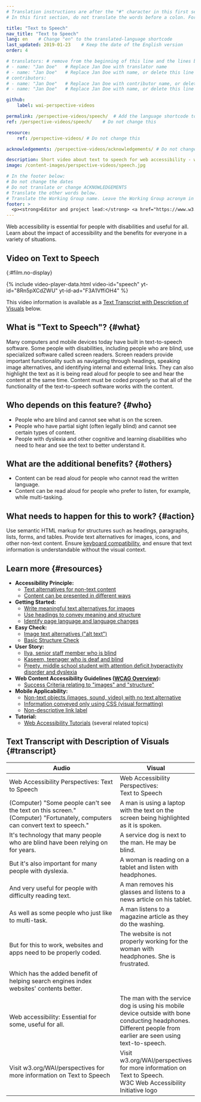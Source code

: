 ```yaml
---
# Translation instructions are after the "#" character in this first section. They are comments that do not show up in the web page. You do not need to translate the instructions after "#".
# In this first section, do not translate the words before a colon. For example, do not translate "title:". Do translate the text after "title:"

title: "Text to Speech"
nav_title: "Text to Speech"
lang: en    # Change "en" to the translated-language shortcode
last_updated: 2019-01-23    # Keep the date of the English version
order: 4

# translators: # remove from the beginning of this line and the lines below: "# " (the hash sign and the space)
# - name: "Jan Doe"   # Replace Jan Doe with translator name
# - name: "Jan Doe"   # Replace Jan Doe with name, or delete this line if not multiple translators
# contributors:
# - name: "Jan Doe"   # Replace Jan Doe with contributor name, or delete this line if none
# - name: "Jan Doe"   # Replace Jan Doe with name, or delete this line if not multiple contributors

github:
    label: wai-perspective-videos

permalink: /perspective-videos/speech/  # Add the language shortcode to the end, with no slash at the end. For example /path/to/file/fr
ref: /perspective-videos/speech/    # Do not change this

resource:
    ref: /perspective-videos/ # Do not change this

acknowledgements: /perspective-videos/acknowledgements/ # Do not change this

description: Short video about text to speech for web accessibility - what is it, who depends on it, and what needs to happen to make it work.
image: /content-images/perspective-videos/speech.jpg

# In the footer below:
# Do not change the dates
# Do not translate or change ACKNOWLEDGEMENTS
# Translate the other words below.
# Translate the Working Group name. Leave the Working Group acronym in English.
footer: >
  <p><strong>Editor and project lead:</strong> <a href="https://www.w3.org/People/shadi">Shadi Abou-Zahra</a>. Developed by the <a href="https://www.w3.org/WAI/EO/">Education and Outreach Working Group (EOWG)</a> with support from the <a href="https://www.w3.org/WAI/DEV/">WAI-DEV project</a>, co-funded by the European Commission. Updated with support from the Ford Foundation. ACKNOWLEDGEMENTS.</p>
---
```


Web accessibility is essential for people with disabilities and useful for all. Learn about the impact of accessibility and the benefits for everyone in a variety of situations.

## Video on Text to Speech
{:#film.no-display}

{% include video-player-data.html
    video-id="speech"
    yt-id="8Rn5pXCdZWU"
    yt-id-ad="F3A1VffiOH4"
%}

This video information is available as a [Text Transcript with Description of Visuals](#transcript) below.

What is "Text to Speech"? {#what}
-------------------------

Many computers and mobile devices today have built in text-to-speech software. Some people with disabilities, including people who are blind, use specialized software called screen readers. Screen readers provide important functionality such as navigating through headings, speaking image alternatives, and identifying internal and external links. They can also highlight the text as it is being read aloud for people to see and hear the content at the same time. Content must be coded properly so that all of the functionality of the text-to-speech software works with the content.

Who depends on this feature? {#who}
----------------------------

-   People who are blind and cannot see what is on the screen.
-   People who have partial sight (often legally blind) and cannot see certain types of content.
-   People with dyslexia and other cognitive and learning disabilities who need to hear and see the text to better understand it.

What are the additional benefits? {#others}
---------------------------------

-   Content can be read aloud for people who cannot read the written language.
-   Content can be read aloud for people who prefer to listen, for example, while multi-tasking.

What needs to happen for this to work? {#action}
--------------------------------------

Use semantic HTML markup for structures such as headings, paragraphs, lists, forms, and tables. Provide text alternatives for images, icons, and other non-text content. Ensure [keyboard compatibility](/perspective-videos/keyboard/), and ensure that text information is understandable without the visual context.

Learn more {#resources}
----------

-   **Accessibility Principle:**
    -   [Text alternatives for non-text content](/fundamentals/accessibility-principles/#alternatives)
    -   [Content can be presented in different ways](/fundamentals/accessibility-principles/#adaptable)
-   **Getting Started:**
    -   [Write meaningful text alternatives for images](/tips/writing/#write-meaningful-text-alternatives-for-images)
    -   [Use headings to convey meaning and structure](/tips/writing/#use-headings-to-convey-meaning-and-structure)
    -   [Identify page language and language changes](/tips/developing/#identify-page-language-and-language-changes)
-   **Easy Check:**
    -   [Image text alternatives ("alt text")](/test-evaluate/preliminary/#images)
    -   [Basic Structure Check](/test-evaluate/preliminary/#structure)
-   **User Story:**
    -   [Ilya, senior staff member who is blind](/people-use-web/user-stories/archived/#accountant)
    -   [Kaseem, teenager who is deaf and blind](/people-use-web/user-stories/archived/#teenager)
    -   [Preety, middle school student with attention deficit hyperactivity disorder and dyslexia](/people-use-web/user-stories/archived/#classroomstudent)
-   **Web Content Accessibility Guidelines ([WCAG Overview](/standards-guidelines/wcag/)):**
    -   [Success Criteria relating to "images" and "structure"](https://www.w3.org/WAI/WCAG21/quickref/?tags=images%2Cstructure)
-   **Mobile Applicability:**
    -   [Non-text objects (images, sound, video) with no text alternative](/standards-guidelines/shared-experiences/#non-text)
    -   [Information conveyed only using CSS (visual formatting)](/standards-guidelines/shared-experiences/#visual-formatting)
    -   [Non-descriptive link label](/standards-guidelines/shared-experiences/#link-label)
-   **Tutorial:**
    -   [Web Accessibility Tutorials](/tutorials/) (several related topics)

## Text Transcript with Description of Visuals {#transcript}

<table>
  <thead>
    <tr>
      <th width="65%">Audio</th>
      <th>Visual</th>
    </tr>
  </thead>
  <tbody>
    <tr>
      <td>Web Accessibility Perspectives: Text to Speech</td>
      <td>Web Accessibility Perspectives:<br>
        Text to Speech</td>
    </tr>
    <tr>
      <td>(Computer) &quot;Some people can't see the text on this screen.&quot;<br>
(Computer)                     &quot;Fortunately, computers can convert text to speech.&quot;</td>
      <td>A man is using a laptop with the text on the screen being highlighted as it is spoken.</td>
    </tr>
    <tr>
      <td>It's technology that many people who are blind have been relying on for years.</td>
      <td>A service dog is next to the man. He may be blind.</td>
    </tr>
    <tr>
      <td>But it's also important for many people with dyslexia.</td>
      <td>A woman is reading on a tablet and listen with headphones.</td>
    </tr>
    <tr>
      <td>And very useful for people with difficulty reading text.</td>
      <td>A man removes his glasses and listens to a news article on his tablet.</td>
    </tr>
    <tr>
      <td>As well as some people who just like to multi-task.</td>
      <td>A man listens to a magazine article as they do the washing.</td>
    </tr>
    <tr>
      <td>But for this to work, websites and apps need to be properly coded.</td>
      <td>The website is not properly working for the woman with headphones. She is frustrated.</td>
    </tr>
    <tr>
      <td>Which has the added benefit of helping search engines index websites' contents better.</td>
      <td>&nbsp;</td>
    </tr>
    <tr>
      <td>Web accessibility: Essential for some, useful for all.</td>
      <td>The man with the service dog is using his mobile device outside with bone conducting headphones. Different people from earlier are seen using text-to-speech.</td>
    </tr>
    <tr>
      <td>Visit w3.org/WAI/perspectives for more information on Text to Speech</td>
      <td>Visit<br>
        w3.org/WAI/perspectives<br>
        for more information on<br>
        Text to Speech. <br>
        W3C Web Accessibility Initiative logo</td>
    </tr>
  </tbody>
</table>
